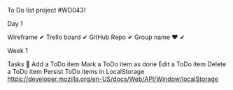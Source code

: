 To Do list project #WD043!

Day 1

Wireframe  ✔
Trello board ✔
GitHub Repo ✔
Group name ❤ ✔




Week 1 

Tasks 📃
Add a ToDo item 
Mark a ToDo item as done
Edit a ToDo item
Delete a ToDo item
Persist ToDo items in LocalStorage https://developer.mozilla.org/en-US/docs/Web/API/Window/localStorage

